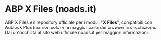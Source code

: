 ABP X Files (noads.it)
===================
ABP X Files è il repository ufficiale per i moduli "**X Files**", compatibili con Adblock Plus (ma non solo) e la maggior parte dei browser in circolazione. Dai un'occhiata al sito web ufficiale noads.it per maggiori informazioni.
